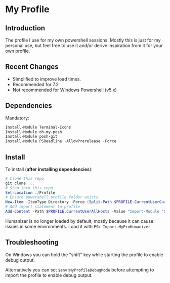 # My Profile

## Introduction

The profile I use for my own powershell sessions. Mostly this is just for my
personal use, but feel free to use it and/or derive inspiration from it for
your own profile.

## Recent Changes

* Simplified to improve load times.
* Recommended for 7.2
* Not recommended for Windows Powershell (v5.x)

## Dependencies

Mandatory:

```powershell
Install-Module Terminal-Icons
Install-Module oh-my-posh
Install-Module posh-git
Install-Module PSReadline -AllowPrerelease -Force
```

## Install

To install (__after installing dependencies__):

```powershell
# Clone this repo
git clone ...
# Step into this repo
Set-Location ./Profile
# Ensure powershell profile folder exists
New-Item -ItemType Directory -Force (Split-Path $PROFILE.CurrentUserCurrentHost -Parent)
# Add import statement to profile
Add-Content -Path $PROFILE.CurrentUserAllHosts -Value "Import-Module '$PWD/MyProfile.psm1'"
```

Humanizer is no longer loaded by default, mostly because it can cause issues in
some environments. Load it with `PS> Import-MyProHumanizer`

## Troubleshooting

On Windows you can hold the "shift" key while starting the profile to enable
debug output.

Alternatively you can set `$env:MyProfileDebugMode` before attempting to import
the profile to enable debug output.
